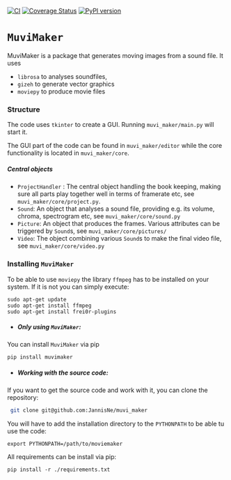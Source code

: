 [![CI](https://github.com/JannisNe/muvi_maker/actions/workflows/continuous_integration.yml/badge.svg)](https://github.com/JannisNe/muvi_maker/actions/workflows/continuous_integration.yml)
[![Coverage Status](https://coveralls.io/repos/github/JannisNe/muvi_maker/badge.svg?branch=master)](https://coveralls.io/github/JannisNe/muvi_maker?branch=master)
[![PyPI version](https://badge.fury.io/py/muvimaker.svg)](https://badge.fury.io/py/muvimaker)

# `MuviMaker`
MuviMaker is a package that generates moving images from a sound file.
It uses 
* ```librosa``` to analyses soundfiles, 
* ```gizeh``` to generate vector graphics  
* ```moviepy``` to produce movie files

### Structure
The code uses ```tkinter``` to create a GUI. Running ```muvi_maker/main.py``` will start it.

The GUI part of the code can be found in ```muvi_maker/editor``` 
while the core functionality is located in ```muvi_maker/core```.

##### Central objects
* ````ProjectHandler```` : The central object handling the book keeping, making sure all parts play together well
in terms of framerate etc, see ``muvi_maker/core/project.py``.
* ````Sound````: An object that analyses a sound file, providing 
e.g. its volume, chroma, spectrogram etc, see ````muvi_maker/core/sound.py````
* ````Picture````: An object that produces the frames. 
Various attributes can be triggered by ``Sound``s, see ```muvi_maker/core/pictures/```
* ```Video```: The object combining various ``Sound``s to make the final video file, see ``muvi_maker/core/video.py``


### Installing `MuviMaker`

To be able to use ```moviepy``` the library ```ffmpeg``` has to be installed on your system.
If it is not you can simply execute:
```
sudo apt-get update
sudo apt-get install ffmpeg
sudo apt-get install frei0r-plugins
```

* ##### Only using `MuviMaker`:

You can install `MuviMaker` via pip
```
pip install muvimaker
```

* ##### Working with the source code:

If you want to get the source code and work with it, you can clone the repository:

```bash
 git clone git@github.com:JannisNe/muvi_maker
```

You will have to add the installation directory to the `PYTHONPATH` to be able tu use the code:
```
export PYTHONPATH=/path/to/moviemaker
```

All requirements can be install via pip:
```
pip install -r ./requirements.txt
```
